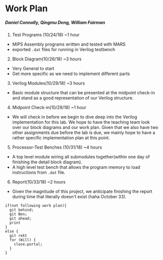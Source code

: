 # Work Plan
##### Daniel Connolly, Qingmu Deng, William Fairman

1. Test Programs (10/24/18) ~1 hour
  - MIPS Assembly programs written and tested with MARS
  - exported `.dat` files for running in Verilog testbench

2. Block Diagram(10/26/18) ~3 hours
  - Very General to start
  - Get more specific as we need to implement different parts

3. Verilog Modules(10/29/18) ~3 hours
  - Basic module structure that can be presented at the midpoint check-in and stand as a good representation of our Verilog structure.

4. Midpoint Check-in(10/29/18) ~1 hour
  - We will check in before we begin to dive deep into the Verilog implementation for this lab. We hope to have the teaching team look over our block diagrams and our work plan. Given that we also have two other assignments due before the lab is due, we mainly hope to have a rather specific implementation plan at this point.

5. Processor-Test Benches (10/31/18) ~4 hours
  - A top level module wiring all submodules together(within one day of finishing the detail block diagram).
  - A high level test bench that allows the program memory to load instructions from `.dat` file.

6. Report(10/33/18) ~2 hours
  - Given the magnitude of this project, we anticipate finishing the report during time that literally doesn't exist (haha October 33).

```
if(not following work plan){
  git behind;
  git Ben;
  git ahead;
  print
}
else {
  git rekt
  for (Will) {
    close.portal;
  }
}
```
